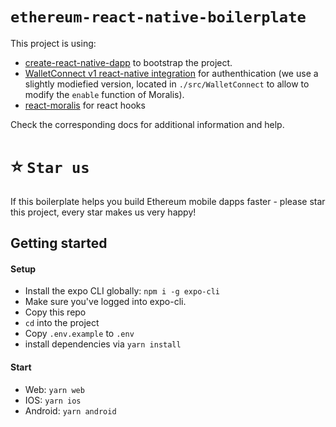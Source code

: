# `ethereum-react-native-boilerplate`

This project is using:

- [create-react-native-dapp](cawfree/create-react-native-dapp) to bootstrap the project.
- [WalletConnect v1 react-native integration](https://docs.walletconnect.com/1.0/quick-start/dapps/react-native) for authenthication (we use a slightly modiefied version, located in `./src/WalletConnect` to allow to modify the `enable` function of Moralis).
- [react-moralis](https://github.com/MoralisWeb3/react-moralis) for react hooks

Check the corresponding docs for additional information and help.

# ⭐️ `Star us`
If this boilerplate helps you build Ethereum mobile dapps faster - please star this project, every star makes us very happy!


## Getting started

#### Setup

- Install the expo CLI globally: `npm i -g expo-cli`
- Make sure you've logged into expo-cli.
- Copy this repo
- `cd` into the project
- Copy `.env.example` to `.env`
- install dependencies via `yarn install`

#### Start

- Web: `yarn web`
- IOS: `yarn ios`
- Android: `yarn android`
